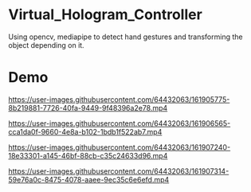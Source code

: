 # Virtual_Hologram_Controller

Using opencv, mediapipe to detect hand gestures and transforming the object depending on it.

# Demo

https://user-images.githubusercontent.com/64432063/161905775-8b219881-7726-40fa-9449-9f48396a2e78.mp4

https://user-images.githubusercontent.com/64432063/161906565-cca1da0f-9660-4e8a-b102-1bdb1f522ab7.mp4

https://user-images.githubusercontent.com/64432063/161907240-18e33301-a145-46bf-88cb-c35c24633d96.mp4

https://user-images.githubusercontent.com/64432063/161907314-59e76a0c-8475-4078-aaee-9ec35c6e6efd.mp4


